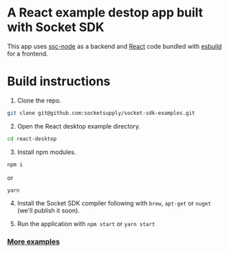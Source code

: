 # A React example destop app built with Socket SDK

This app uses [ssc-node](https://github.com/socketsupply/ssc-node) as a backend and [React](https://reactjs.org) code bundled with [esbuild](https://esbuild.github.io) for a frontend.

# Build instructions

1. Clone the repo.
```bash
git clone git@github.com:socketsupply/socket-sdk-examples.git
```
2. Open the React desktop example directory.
```bash
cd react-desktop
```
3. Install npm modules.
```bash
npm i
```
or
```bash
yarn
```
4. Install the Socket SDK compiler following with `brew`, `apt-get` or `nuget` (we'll publish it soon).

5. Run the application with `npm start` or `yarn start`

### [More examples](../README.md)
